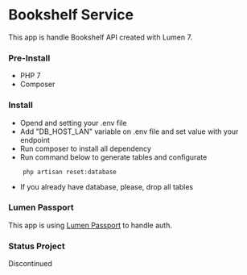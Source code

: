 # Bookshelf Service
This app is handle Bookshelf API created with Lumen 7.

### __Pre-Install__
* PHP 7
* Composer

### __Install__
* Opend and setting your .env file
* Add "DB_HOST_LAN" variable on .env file and set value with your endpoint
* Run composer to install all dependency
* Run command below to generate tables and configurate
```
    php artisan reset:database
```
* If you already have database, please, drop all tables

### __Lumen Passport__
This app is using [Lumen Passport](https://github.com/dusterio/lumen-passport) to handle auth.

### __Status Project__
Discontinued